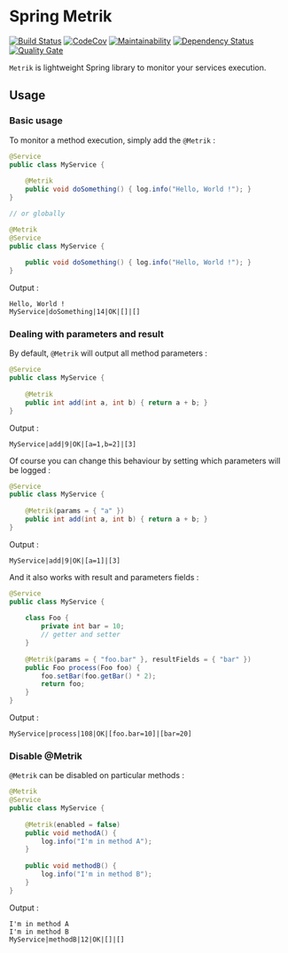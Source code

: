 # Spring Metrik
[![Build Status](https://travis-ci.org/tibus29/spring-metrik.svg?branch=master)](https://travis-ci.org/tibus29/spring-metrik)
[![CodeCov](https://codecov.io/gh/tibus29/spring-metrik/branch/master/graph/badge.svg)](https://codecov.io/gh/tibus29/spring-metrik)
[![Maintainability](https://api.codeclimate.com/v1/badges/b734eaa102d962ee179c/maintainability)](https://codeclimate.com/github/tibus29/spring-metrik/maintainability)
[![Dependency Status](https://www.versioneye.com/user/projects/5a91a8d20fb24f05aebb6f8d/badge.svg?style=flat-square)](https://www.versioneye.com/user/projects/5a91a8d20fb24f05aebb6f8d)
[![Quality Gate](https://sonarcloud.io/api/badges/gate?key=io.github.tibus29:spring-metrik)](https://sonarcloud.io/dashboard/index/io.github.tibus29:spring-metrik)

`Metrik` is lightweight Spring library to monitor your services execution. 

## Usage
### Basic usage
To monitor a method execution, simply add the `@Metrik` : 
```java
@Service
public class MyService {
    
    @Metrik
    public void doSomething() { log.info("Hello, World !"); }
}

// or globally 

@Metrik
@Service
public class MyService {
    
    public void doSomething() { log.info("Hello, World !"); }
}
```
Output : 
```text
Hello, World !
MyService|doSomething|14|OK|[]|[]
```
### Dealing with parameters and result
By default, `@Metrik` will output all method parameters : 
```java
@Service
public class MyService {
    
    @Metrik
    public int add(int a, int b) { return a + b; }
}
```
Output : 
```text
MyService|add|9|OK|[a=1,b=2]|[3]
```
Of course you can change this behaviour by setting which parameters will be logged : 
```java
@Service
public class MyService {
    
    @Metrik(params = { "a" })
    public int add(int a, int b) { return a + b; }
}
```
Output : 
```text
MyService|add|9|OK|[a=1]|[3]
```
And it also works with result and parameters fields : 
```java
@Service
public class MyService {
    
    class Foo {
        private int bar = 10;
        // getter and setter
    }
    
    @Metrik(params = { "foo.bar" }, resultFields = { "bar" })
    public Foo process(Foo foo) { 
        foo.setBar(foo.getBar() * 2);
        return foo;
    }
}
```
Output :
```text
MyService|process|108|OK|[foo.bar=10]|[bar=20]
```
### Disable @Metrik
`@Metrik` can be disabled on particular methods : 
```java
@Metrik
@Service
public class MyService {
    
    @Metrik(enabled = false)
    public void methodA() {
        log.info("I'm in method A");
    }
    
    public void methodB() {
        log.info("I'm in method B");
    }
}
```
Output :
```text
I'm in method A
I'm in method B
MyService|methodB|12|OK|[]|[]
```
